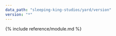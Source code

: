 ```yaml
---
data_path: "sleeping-king-studios/yard/version"
version: "*"
---
```


{% include reference/module.md %}
